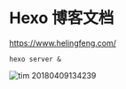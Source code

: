 # Hexo 博客文档

https://www.helingfeng.com/

```
hexo server &
```
![tim 20180409134239](https://user-images.githubusercontent.com/4921878/38481166-f8245df0-3bfb-11e8-8767-ea5d6c662553.png)

